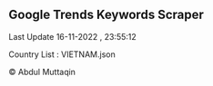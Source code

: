 

## Google Trends Keywords Scraper 
 
Last Update 16-11-2022 , 23:55:12

Country List :
VIETNAM.json



© Abdul Muttaqin 
